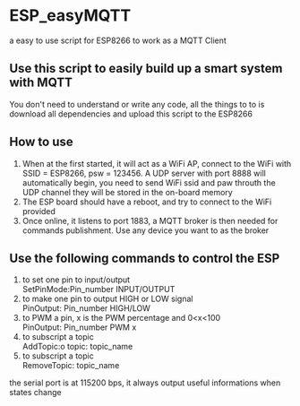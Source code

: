 # ESP_easyMQTT
a easy to use script for ESP8266 to work as a MQTT Client

## Use this script to easily build up a smart system with MQTT
You don't need to understand or write any code, all the things to to is download all dependencies and upload this script to the ESP8266

## How to use
1. When at the first started, it will act as a WiFi AP, connect to the WiFi with SSID = ESP8266, psw = 123456.  A UDP server with port 8888 will automatically begin, you need to send WiFi ssid and paw throuth the UDP channel
they will be stored in the on-board memory
2. The ESP board should have a reboot, and try to connect to the WiFi provided
3. Once online, it listens to port 1883, a MQTT broker is then needed for commands publishment. Use any device you want to as the broker

## Use the following commands to control the ESP
  1. to set one pin to input/output   
  SetPinMode:Pin_number INPUT/OUTPUT
  2. to make one pin to output HIGH or LOW signal   
  PinOutput: Pin_number HIGH/LOW
  3. to PWM a pin, x is the PWM percentage and 0<x<100  
  PinOutput: Pin_number PWM x
  4. to subscript a topic  
  AddTopic:o topic: topic_name
  5. to subscript a topic  
  RemoveTopic: topic_name

the serial port is at 115200 bps, it always output useful informations when states change
